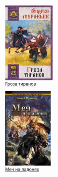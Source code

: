 ![](Гроза%20тиранов.jpg)  
[Гроза тиранов](Гроза%20тиранов.txt)

![](Меч%20на%20ладонях.jpg)  
[Меч на ладонях](Меч%20на%20ладонях.txt)
